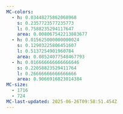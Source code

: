 ```yaml
---
MC-colors:
  - h: 0.03448275862068968
    s: 0.2357723577235773
    l: 0.7588235294117647
    area: 0.008067542213883677
  - h: 0.015625000000000024
    s: 0.12903225806451607
    l: 0.5137254901960784
    area: 0.08524077548467793
  - h: 0.016666666666666646
    s: 0.22058823529411764
    l: 0.26666666666666666
    area: 0.9066916823014384
MC-size:
  - 1716
  - 724
MC-last-updated: 2025-06-26T09:58:51.454Z
---
```

